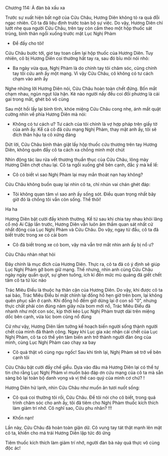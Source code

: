 




Chương 114: Ả đàn bà xấu xa

Trước sự xuất hiện bất ngờ của Cửu Châu, Hương Diên không tỏ ra quá đỗi ngạc nhiên. Cô ta đã liệu định trước toàn bộ sự việc. Do vậy, Hương Diên chỉ lướt nhẹ qua người Cửu Châu, trên tay còn cầm theo một hộp thuốc sát trùng, bình thản ngồi xuống trước mặt Lục Nghị Phàm

- Để đấy cho tôi!

Cửu Châu bước tới, giơ tay toan cầm lại hộp thuốc của Hương Diên. Tuy nhiên, cô bị Hương Diên coi thường hất tay ra, sau đó bĩu môi nói nhỏ:

- Ba ngày vừa qua, Nghị Phàm là do chính tay tôi chăm sóc, cũng chính tay tôi cứu anh ấy một mạng. Vì vậy Cửu Châu, cô không có tư cách chạm vào anh ấy

Nghe những lời Hương Diên nói, Cửu Châu hoàn toàn chết đứng. Bốn mắt chạm nhau, ngùn ngụt lửa hận. Kẻ nào người nấy đều coi đối phương là cái gai trong mắt, ghét bỏ vô cùng

Sau một hồi lấy lại bình tĩnh, khóe miệng Cửu Châu cong nhẹ, ánh mắt quật cường nhìn về phía Hương Diên mà nói:

- Không có tư cách ư? Tư cách của tôi chính là vợ hợp pháp trên giấy tờ của anh ấy. Kể cả cô đã cứu mạng Nghị Phàm, thay mặt anh ấy, tôi sẽ đích thân hậu tạ cô xứng đáng

Dứt lời, Cửu Châu bình thản giật lấy hộp thuốc cứu thương trên tay Hương Diên, không quên đẩy cô ta cách xa chồng mình một chút

Nhìn động tác lau rửa vết thương thuần thục của Cửu Châu, lông mày Hương Diên chợt chau lại. Cô ta ngồi xuống ghế bên cạnh, đắc ý mà kể lể:

- Cô có biết vì sao Nghị Phàm lại may mắn thoát nạn hay không?

Cửu Châu không buồn quay lại nhìn cô ta, chỉ nhún vai chán ghét đáp:

- Tôi không quan tâm vì sao anh ấy sống sót. Điều quan trọng nhất bây giờ đó là chồng tôi vẫn còn sống. Thế thôi!

Ha ha

Hương Diên bật cười đầy khinh thường. Kể từ sau khi chia tay nhau khỏi lăng cổ mộ Ai Cập lần trước, Hương Diên vẫn luôn âm thầm quan sát nhất cử nhất động của Lục Nghị Phàm và Cửu Châu. Do vậy, ngay từ đầu, cô ta đã biết trước trong xe có cài bom

- Cô đã biết trong xe có bom, vậy mà vẫn trơ mắt nhìn anh ấy bị nổ ư?

Cửu Châu nhàn nhạt hỏi

Đây chính là mục đích của Hương Diên. Thực ra, cô ta đã có ý định sẽ giúp Lục Nghị Phàm gỡ bom giữ mạng. Thế nhưng, nhìn anh cùng Cửu Châu ngày ngày quấn quýt, sự ghen tuông, ích kỉ đến mức mù quáng đã giết chết tâm cô ta từ lúc nào

Trác Miêu Điểu là thuộc hạ thân cận của Hương Diên. Do vậy, khi được cô ta sai bảo, Trác Miêu Điểu bí mật chỉnh lại đồng hồ hẹn giờ trên bom, lại không quên phục sẵn ở cạnh. Khi đồng hồ đếm giờ dừng lại ở con số "0", nhưng thực chất phải còn đúng năm giây nữa bom mới nổ, Trác Miêu Điểu đã nhanh như một con sóc, kịp thời kéo Lục Nghị Phàm trượt dài trên miệng dốc bên cạnh, vừa lúc bom cũng nổ đùng

Cứ như vậy, Hương Diên lầm tưởng kế hoạch biến người sống thành người chết của mình đã thành công. Ngay khi Lục gia xác nhận cái chết của Lục Nghị Phàm, cô ta có thể yên tâm biến anh trở thành người đàn ông của mình, cùng Lục Nghị Phàm cao chạy xa bay

- Cô quả thật vô cùng ngu ngốc! Sau khi tỉnh lại, Nghị Phàm sẽ trở về bên cạnh tôi

Cửu Châu bật cười đầy chế giễu. Dựa vào đâu mà Hương Diên lại có thể tự tin cho rằng Lục Nghị Phàm vì muốn báo đáp ơn cứu mạng của cô ta mà sẵn sàng bỏ lại toàn bộ danh vọng và vị thế cao quý của mình cơ chứ? !

Hương Diên hừ lạnh, nhìn Cửu Châu như muốn ăn tươi nuốt sống:

- Cô quá coi thường tôi rồi, Cửu Châu. Để tôi nói cho cô biết, trong quá trình chăm sóc cho anh ấy, tôi đã tiêm cho Nghị Phàm thuốc kích thích làm giảm trí nhớ. Cô nghĩ sao, Cửu phu nhân? !!!

- Khốn nạn!

Lần này, Cửu Châu đã hoàn toàn giận dữ. Cô vung tay tát thật mạnh lên mặt cô ta, khiến cho má trái Hương Diên lập tức đỏ ửng

Tiêm thuốc kích thích làm giảm trí nhớ, người đàn bà này quả thực vô cùng độc ác!




